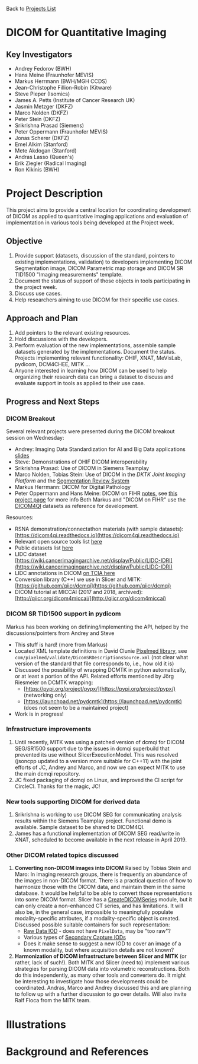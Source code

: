 Back to [Projects List](../../README.md#ProjectsList)

# DICOM for Quantitative Imaging

## Key Investigators

- Andrey Fedorov (BWH)
- Hans Meine (Fraunhofer MEVIS)
- Markus Herrmann (BWH/MGH CCDS)
- Jean-Christophe Fillion-Robin (Kitware)
- Steve Pieper (Isomics)
- James A. Petts (Institute of Cancer Research UK)
- Jasmin Metzger (DKFZ)
- Marco Nolden (DKFZ)
- Peter Stein (DKFZ)
- Srikrishna Prasad (Siemens)
- Peter Oppermann (Fraunhofer MEVIS)
- Jonas Scherer (DKFZ)
- Emel Alkim (Stanford)
- Mete Akdogan (Stanford)
- Andras Lasso (Queen's)
- Erik Ziegler (Radical Imaging)
- Ron Kikinis (BWH)

# Project Description

This project aims to provide a central location for coordinating development of
DICOM as applied to quantitative imaging applications and evaluation of
implementation in various tools being developed at the Project week.

## Objective

<!-- Describe here WHAT you would like to achieve (what you will have as end result). -->

1. Provide support (datasets, discussion of the standard, pointers to existing implementations, validation) to developers implementing DICOM Segmentation image, DICOM Parametric map storage and DICOM SR TID1500 "Imaging measurements" template.
2. Document the status of support of those objects in tools participating in the project week.
3. Discuss use cases.
4. Help researchers aiming to use DICOM for their specific use cases.


## Approach and Plan

<!-- Describe here HOW you would like to achieve the objectives stated above. -->

1. Add pointers to the relevant existing resources.
2. Hold discussions with the developers.
3. Perform evaluation of the new implementations, assemble sample datasets generated by the implementations. Document the status. Projects implementing relevant functionality: OHIF, XNAT, MeVisLab, pydicom, DCM4CHEE, MITK ...
4. Anyone interested in learning how DICOM can be used to help organizing their research data can bring a dataset to discuss and evaluate support in tools as applied to their use case.

## Progress and Next Steps

<!-- Update this section as you make progress, describing of what you have ACTUALLY DONE. If there are specific steps that you could not complete then you can describe them here, too. -->


### DICOM Breakout
Several relevant projects were presented during the DICOM breakout session on Wednesday:
* Andrey: Imaging Data Standardization for AI and Big Data applications [slides](http://bit.ly/2Wt9AxX)
* Steve: Demonstrations of OHIF DICOM interoperability
* Srikrishna Prasad: Use of DICOM in Siemens Teamplay
* Marco Nolden, Tobias Stein: Use of DICOM in the *DKTK Joint Imaging Platform* and the [Segmentation Review System](https://drive.google.com/file/d/1NXiu18mCFXrIaEgQ1WdzBbmq9igIyZNN/view?usp=sharing) 
* Markus Herrmann: DICOM for Digital Pathology
* Peter Oppermann and Hans Meine: DICOM on FIHR [notes](https://docs.google.com/document/d/1INqLOu4xOQN59_ifdMc7P8qhqb08SiY5LRs59kgCCRw), see [this project page](https://na-mic.github.io/ProjectWeek/PW30_2019_GranCanaria/Projects/DICOMSRTID1500-FHIR/) for more info
Both Markus and "DICOM on FIHR" use the [DICOM4QI](https://dicom4qi.readthedocs.io) datasets as reference for development.

Resources:
* RSNA demonstration/connectathon materials (with sample datasets): [https://dicom4qi.readthedocs.io](https://dicom4qi.readthedocs.io)
* Relevant open source tools list [here](https://dicom4qi.readthedocs.io/en/latest/resources/software/)
* Public datasets list [here](https://dicom4qi.readthedocs.io/en/latest/resources/datasets/)
* LIDC dataset [https://wiki.cancerimagingarchive.net/display/Public/LIDC-IDRI](https://wiki.cancerimagingarchive.net/display/Public/LIDC-IDRI)
* LIDC annotations in DICOM [on TCIA here](https://wiki.cancerimagingarchive.net/display/DOI/Standardized+representation+of+the+TCIA+LIDC-IDRI+annotations+using+DICOM)
* Conversion library (C++) we use in Slicer and MITK: [https://github.com/qiicr/dcmqi](https://github.com/qiicr/dcmqi)
* DICOM tutorial at MICCAI (2017 and 2018, archived): [http://qiicr.org/dicom4miccai/](http://qiicr.org/dicom4miccai)

### DICOM SR TID1500 support in pydicom

Markus has been working on defining/implementing the API, helped by the discussions/pointers from Andrey and Steve
* This stuff is hard! (more from Markus)
* Located XML template definitions in David Clunie [Pixelmed library](http://www.dclunie.com/pixelmed/software/20181018_current/index.html), see `com/pixelmed/validate/DicomSRDescriptionsSource.xml` (not clear what version of the standard that file corresponds to, i.e., how old it is)
* Discussed the possibility of wrapping DCMTK in python automatically, or at least a portion of the API. Related efforts mentioned by Jörg Riesmeier on DCMTK wrapping:
  * [https://pypi.org/project/pypx/](https://pypi.org/project/pypx/) (networking only)
  * [https://launchpad.net/pydcmtk](https://launchpad.net/pydcmtk) (does not seem to be a maintained project)
* Work is in progress!

### Infrastructure improvements
1. Until recently, MITK was using a patched version of dcmqi for DICOM SEG/SR1500 support due to the issues in dcmqi superbuild that prevented its use without SlicerExecutionModel. This was resolved (jsoncpp updated to a version more suitable for C++11) with the joint efforts of JC, Andrey and Marco, and now we can expect MITK to use the main dcmqi repository.
1. JC fixed packaging of dcmqi on Linux, and improved the CI script for CircleCI. Thanks for the magic, JC!

### New tools supporting DICOM for derived data
1. Srikrishna is working to use DICOM SEG for communicating analysis results within the Siemens Teamplay project. Functional demo is available. Sample dataset to be shared to DICOM4QI.
1. James has a functional implementation of DICOM SEG read/write in XNAT, scheduled to become available in the next release in April 2019.

### Other DICOM related topics discussed
1. **Converting non-DICOM images into DICOM** Raised by Tobias Stein and Maro: In imaging research groups, there is frequently an abundance of the images in non-DICOM format. There is a practical question of how to harmonize those with the DICOM data, and maintain them in the same database. It would be helpful to be able to convert those representations into some DICOM format. Slicer has a [CreateDICOMSeries](https://github.com/Slicer/Slicer/tree/master/Modules/CLI/CreateDICOMSeries) module, but it can only create a non-enhanced CT series, and has limitations. It will also be, in the general case, impossible to meaningfully populate modality-specific attributes, if a modality-specific object is created. Discussed possible suitable containers for such representation:
   * [Raw Data IOD](http://dicom.nema.org/medical/dicom/current/output/chtml/part03/sect_A.37.html) - does not have `PixelData`, may be "too raw"?
   * Various types of [Secondary Capture IODs](http://dicom.nema.org/medical/dicom/current/output/chtml/part03/sect_A.8.html)
   * Does it make sense to suggest a new IOD to cover an image of a known modality, but where acquisition details are not known?
1. **Harmonization of DICOM infrastructure between Slicer and MITK** (or rather, lack of such!). Both MITK and Slicer (need to) implement various strategies for parsing DICOM data into volumetric reconstructions. Both do this independently, as many other tools and converters do. It might be interesting to investigate how those developments could be coordinated. Andras, Marco and Andrey discussed this and are planning to follow up with a further discussion to go over details. Will also invite Ralf Floca from the MITK team.

# Illustrations

<!-- Add pictures and links to videos that demonstrate what has been accomplished.
![Description of picture](Example2.jpg)
![Some more images](Example2.jpg)
-->

# Background and References

<!-- If you developed any software, include link to the source code repository. If possible, also add links to sample data, and to any relevant publications. -->
